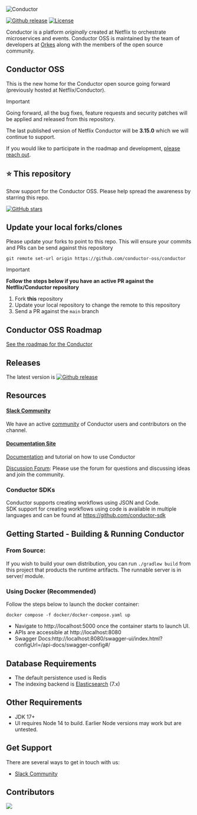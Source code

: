 ![Conductor](docs/img/logo.svg)

[![Github release](https://img.shields.io/github/v/release/conductor-oss/conductor.svg)](https://GitHub.com/Netflix/conductor-oss/releases)
[![License](https://img.shields.io/github/license/conductor-oss/conductor.svg)](http://www.apache.org/licenses/LICENSE-2.0)


Conductor is a platform _originally_ created at Netflix to orchestrate microservices and events.
Conductor OSS is maintained by the team of developers at [Orkes](https://orkes.io/) along with the members of the open source community.

## Conductor OSS
This is the new home for the Conductor open source going forward (previously hosted at Netflix/Conductor).
> [!IMPORTANT]  
> Going forward, all the bug fixes, feature requests and security patches will be applied and released from this repository.


The last published version of Netflix Conductor will be **3.15.0** which we will continue to support.

If you would like to participate in the roadmap and development, [please reach out](https://forms.gle/P2i1xHrxPQLrjzTB7).

## ⭐ This repository
Show support for the Conductor OSS.  Please help spread the awareness by starring this repo.

[![GitHub stars](https://img.shields.io/github/stars/conductor-oss/conductor.svg?style=social&label=Star&maxAge=)](https://GitHub.com/conductor-oss/conductor/)

## Update your local forks/clones
Please update your forks to point to this repo.  This will ensure your commits and PRs can be send against this repository
```shell
git remote set-url origin https://github.com/conductor-oss/conductor
```
> [!IMPORTANT]  
> **Follow the steps below if you have an active PR against the Netflix/Conductor repository**
> 1. Fork **this** repository
> 2. Update your local repository to change the remote to this repository
> 3. Send a PR against the `main` branch

## Conductor OSS Roadmap
[See the roadmap for the Conductor](ROADMAP.md)

## Releases
The latest version is [![Github release](https://img.shields.io/github/v/release/conductor-oss/conductor.svg)](https://GitHub.com/conductor-oss/conductor/releases)

## Resources
#### [Slack Community](https://join.slack.com/t/orkes-conductor/shared_invite/zt-2hmxn0i3n-_W~a9rWMbvMoYmlJo3Y15g)
We have an active [community](https://join.slack.com/t/orkes-conductor/shared_invite/zt-2hmxn0i3n-_W~a9rWMbvMoYmlJo3Y15g) of Conductor users and contributors on the channel.
#### [Documentation Site](https://docs.conductor-oss.org/)
[Documentation](https://docs.conductor-oss.org/) and tutorial on how to use Conductor

[Discussion Forum](https://github.com/conductor-oss/conductor/discussions): Please use the forum for questions and discussing ideas and join the community.

### Conductor SDKs
Conductor supports creating workflows using JSON and Code.  
SDK support for creating workflows using code is available in multiple languages and can be found at https://github.com/conductor-sdk


## Getting Started - Building & Running Conductor

###  From Source:
If you wish to build your own distribution, you can run ```./gradlew build``` from this project that products the runtime artifacts.
The runnable server is in server/ module.

### Using Docker (Recommended)
Follow the steps below to launch the docker container:

```shell
docker compose -f docker/docker-compose.yaml up
```
* Navigate to http://localhost:5000 once the container starts to launch UI.
* APIs are accessible at http://localhost:8080
* Swagger Docs:http://localhost:8080/swagger-ui/index.html?configUrl=/api-docs/swagger-config#/


## Database Requirements

* The default persistence used is Redis
* The indexing backend is [Elasticsearch](https://www.elastic.co/) (7.x)

## Other Requirements
* JDK 17+
* UI requires Node 14 to build. Earlier Node versions may work but are untested.

## Get Support
There are several ways to get in touch with us:
* [Slack Community](https://join.slack.com/t/orkes-conductor/shared_invite/zt-xyxqyseb-YZ3hwwAgHJH97bsrYRnSZg)

## Contributors

<a href="https://github.com/conductor-oss/conductor/graphs/contributors">
  <img src="https://contrib.rocks/image?repo=conductor-oss/conductor" />
</a>
